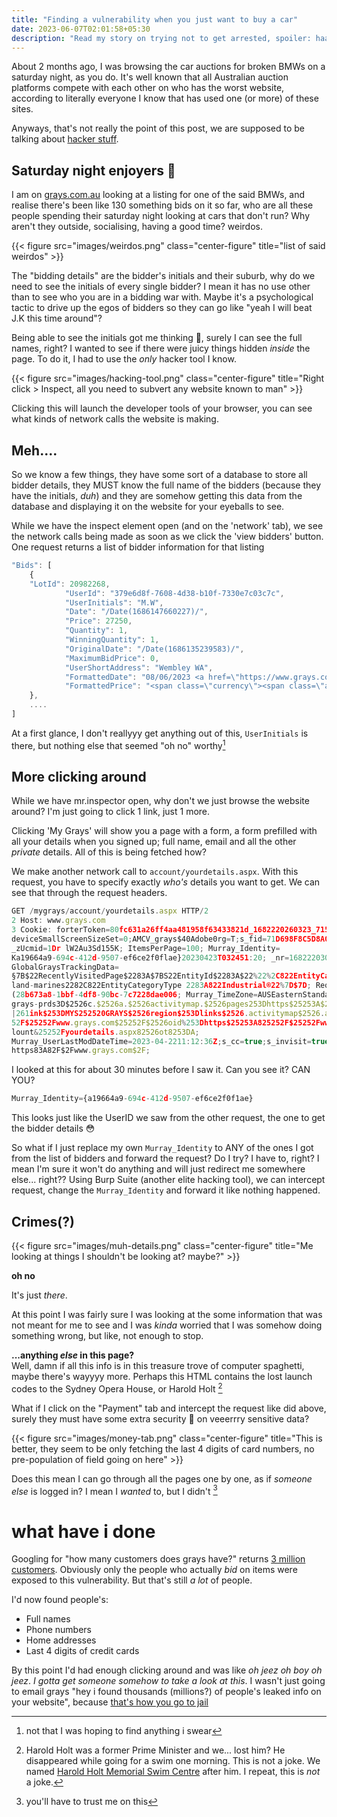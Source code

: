 ```yaml
---
title: "Finding a vulnerability when you just want to buy a car"
date: 2023-06-07T02:01:58+05:30
description: "Read my story on trying not to get arrested, spoiler: haaa ya thought!"
---
```


About 2 months ago, I was browsing the car auctions for broken BMWs on a saturday night, as you do. It's well known that all Australian auction platforms compete with each other on who has the worst website, according to literally everyone I know that has used one (or more) of these sites. 

Anyways, that's not really the point of this post, we are supposed to be talking about [hacker stuff](images/hac.jpg).

## Saturday night enjoyers 👀

I am on [grays.com.au](https://www.grays.com/) looking at a listing for one of the said BMWs, and realise there's been like 130 something bids on it so far, who are all these people spending their saturday night looking at cars that don't run? Why aren't they outside, socialising, having a good time? weirdos.

{{< figure src="images/weirdos.png" class="center-figure" title="list of said weirdos" >}}

The "bidding details" are the bidder's initials and their suburb, why do we need to see the initials of every single bidder? I mean it has no use other than to see who you are in a bidding war with. Maybe it's a psychological tactic to drive up the egos of bidders so they can go like "yeah I will beat J.K this time around"?

Being able to see the initials got me thinking 🧠, surely I can see the full names, right? I wanted to see if there were juicy things hidden *inside* the page. To do it, I had to use the *only* hacker tool I know.

{{< figure src="images/hacking-tool.png" class="center-figure" title="Right click > Inspect, all you need to subvert any website known to man" >}}

Clicking this will launch the developer tools of your browser, you can see what kinds of network calls the website is making. 

## Meh....
So we know a few things, they have some sort of a database to store all bidder details, they MUST know the full name of the bidders (because they have the initials, *duh*) and they are somehow getting this data from the database and displaying it on the website for your eyeballs to see. 

While we have the inspect element open (and on the 'network' tab), we see the network calls being made as soon as we click the 'view bidders' button. One request returns a list of bidder information for that listing

```javascript
"Bids": [
    {
    "LotId": 20982268,
			"UserId": "379e6d8f-7608-4d38-b10f-7330e7c03c7c",
			"UserInitials": "M.W",
			"Date": "/Date(1686147660227)/",
			"Price": 27250,
			"Quantity": 1,
			"WinningQuantity": 1,
			"OriginalDate": "/Date(1686135239583)/",
			"MaximumBidPrice": 0,
			"UserShortAddress": "Wembley WA",
			"FormattedDate": "08/06/2023 <a href=\"https://www.grays.com/changetimezone.aspx?ReturnUrl=%2flot%2f0001-9041855%2fmotor-vehiclesmotor-cycles%2f2005-toyota-landcruiser-gxl-4x4-hdj100r-t-diesel-automatic-8-seats-wagon%3fspr%3dtrue\" title=\"&#40;UTC&#43;10&#58;00&#41;&#32;Canberra,&#32;Melbourne,&#32;Sydney\">12.21.00 AM AEST</a>",
			"FormattedPrice": "<span class=\"currency\"><span class=\"abbr\"><span title=\"AUD\">AU $</span></span>27,250</span>"
	},
    ....
]
```

At a first glance, I don't reallyyy get anything out of this, `UserInitials` is there, but nothing else that seemed "oh no" worthy[^1]

## More clicking around

While we have mr.inspector open, why don't we just browse the website around? I'm just going to click 1 link, just 1 more. 

Clicking 'My Grays' will show you a page with a form, a form prefilled with all your details when you signed up; full name, email and all the other *private* details. All of this is being fetched how?

We make another network call to `account/yourdetails.aspx`. With this request, you have to specify exactly *who's* details you want to get. We can see that through the request headers.
``` javascript
GET /mygrays/account/yourdetails.aspx HTTP/2
2 Host: www.grays.com
3 Cookie: forterToken=80fc631a26ff4aa481958f63433821d_1682220260323_715_UAL9_11ck; deviceScreenSize=xl;
deviceSmallScreenSizeSet=0;AMCV_grays$40Adobe0rg=T;s_fid=71D698F8C5D8A0EE-2C2EA6F58CA0BB37;5_vnuM= 1704890873504826vnS3D17;
_zUcmid=1Dr lW2Au3Sd155K; ItemsPerPage=100; Murray_Identity=
Ka19664a9-694c-412d-9507-ef6ce2f0flae}20230423T032451:20; _nr=1682220300169-Repeat;visited=1;
GlobalGraysTrackingData=
§7B$22RecentlyVisitedPage$2283A$7BS22EntityId$2283A$22%22%2C822EntityCategoryId$22%3A$22automotive-trucks-
land-marines2282C822EntityCategoryType 2283A822Industrial®22%7D$7D; RequestCorrelationId=
(28b673a8-1bbf-4df8-90bc-7c7228dae006; Murray_TimeZone=AUSEasternStandardTime;s_ev50-Browse;5_5q=
grays-prds3D$2526c.$2526a.$2526activitymap.$2526pages253Dhttps$25253A$25252F$25252Fwww.grays.com$25252F$25
|261ink$253DMYS252520GRAYS$2526region$253Dlinks$2526.activitymap$2526.a%2526.c$2526pid$253Dhttps$25253A8252
52F$25252Fwww.grays.com$25252F$2526oid%253Dhttps$25253A825252F$25252Fwww.grays.com$25252Fmygrays$25252Facc
lount&25252Fyourdetails.aspx82526ot8253DA;
Murray_UserLastModDateTime=2023-04-2211:12:36Z;s_cc=true;s_invisit=true;s_ppn=
https83A82F$2Fwww.grays.com$2F;
```

I looked at this for about 30 minutes before I saw it. Can you see it? CAN YOU?

```javascript
Murray_Identity={a19664a9-694c-412d-9507-ef6ce2f0f1ae}
```

This looks just like the UserID we saw from the other request, the one to get the bidder details 😳

So what if I just replace my own `Murray_Identity` to ANY of the ones I got from the list of bidders and forward the request? Do I try? I have to, right? I mean I'm sure it won't do anything and will just redirect me somewhere else... right?? Using Burp Suite (another elite hacking tool), we can intercept request, change the `Murray_Identity` and forward it like nothing happened.

## Crimes(?)
{{< figure src="images/muh-details.png" class="center-figure" title="Me looking at things I shouldn't be looking at? maybe?" >}}

**oh no**

It's just *there*.

At this point I was fairly sure I was looking at the some information that was not meant for me to see and I was *kinda* worried that I was somehow doing something wrong, but like, not enough to stop.

**...anything *else* in this page?**\
Well, damn if all this info is in this treasure trove of computer spaghetti, maybe there's wayyyy more. Perhaps this HTML contains the lost launch codes to the Sydney Opera House, or Harold Holt [^2]

What if I click on the "Payment" tab and intercept the request like did above, surely they must have some extra security 🔐 on veeerrry sensitive data?

{{< figure src="images/money-tab.png" class="center-figure" title="This is better, they seem to be only fetching the last 4 digits of card numbers, no pre-population of field going on here" >}}

Does this mean I can go through all the pages one by one, as if *someone else* is logged in? I mean I *wanted* to, but I didn't [^3]

# what have i done
Googling for "how many customers does grays have?" returns [3 million customers](https://www.grays.com/content.aspx?block=OpenForBusiness). Obviously only the people who actually *bid* on items were exposed to this vulnerability. But that's still *a lot* of people.

I'd now found people's:
- Full names
- Phone numbers
- Home addresses
- Last 4 digits of credit cards

By this point I'd had enough clicking around and was like *oh jeez oh boy oh jeez*. *I gotta get someone somehow to take a look at this*. I wasn't just going to email grays "hey i found thousands (millions?) of people's leaked info on your website", because [that's how you go to jail](https://www.bleepingcomputer.com/news/security/ethical-hacker-exposes-magyar-telekom-vulnerabilities-faces-8-years-in-jail/) 

[^1]: not that I was hoping to find anything i swear
[^2]: Harold Holt was a former Prime Minister and we... lost him? He disappeared while going for a swim one morning. This is not a joke. We named [Harold Holt Memorial Swim Centre](https://en.wikipedia.org/wiki/Harold_Holt_Memorial_Swimming_Centre) after him. I repeat, this is *not* a joke.
[^3]: you'll have to trust me on this